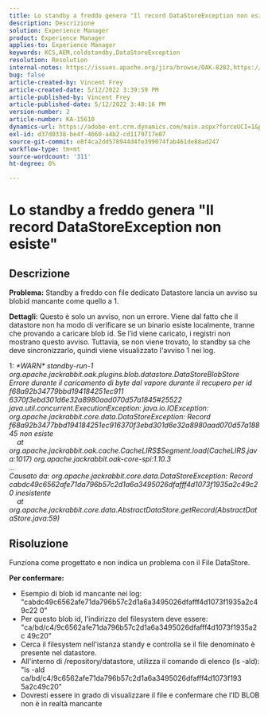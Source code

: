```yaml
---
title: Lo standby a freddo genera "Il record DataStoreException non esiste"
description: Descrizione
solution: Experience Manager
product: Experience Manager
applies-to: Experience Manager
keywords: KCS,AEM,coldstandby,DataStoreException
resolution: Resolution
internal-notes: https://issues.apache.org/jira/browse/OAK-8202,https://jira.corp.adobe.com/browse/GRANITE-11668
bug: false
article-created-by: Vincent Frey
article-created-date: 5/12/2022 3:39:59 PM
article-published-by: Vincent Frey
article-published-date: 5/12/2022 3:40:16 PM
version-number: 2
article-number: KA-15610
dynamics-url: https://adobe-ent.crm.dynamics.com/main.aspx?forceUCI=1&pagetype=entityrecord&etn=knowledgearticle&id=8e6000c7-09d2-ec11-a7b5-0022480a8683
exl-id: d37d0338-be4f-4660-a4b2-cd1179717e07
source-git-commit: e8f4ca2dd578944d4fe399074fab461de88ad247
workflow-type: tm+mt
source-wordcount: '311'
ht-degree: 0%

---
```


# Lo standby a freddo genera &quot;Il record DataStoreException non esiste&quot;

## Descrizione


<b>Problema:</b>
Standby a freddo con file dedicato Datastore lancia un avviso su blobid mancante come quello a 1.

<b>Dettagli:</b>
Questo è solo un avviso, non un errore. Viene dal fatto che il datastore non ha modo di verificare se un binario esiste localmente, tranne che provando a caricare blob id.
Se l’id viene caricato, i registri non mostrano questo avviso. Tuttavia, se non viene trovato, lo standby sa che deve sincronizzarlo, quindi viene visualizzato l&#39;avviso 1 nei log.


1: *\*WARN\* standby-run-1 org.apache.jackrabbit.oak.plugins.blob.datastore.DataStoreBlobStore Errore durante il caricamento di byte dal vapore durante il recupero per id f68a92b34779bbd194184251ec911 6370f3ebd301d6e32a8980aad070d57a1845#25522
<br>java.util.concurrent.ExecutionException: java.io.IOException: org.apache.jackrabbit.core.data.DataStoreException: Record f68a92b3477bbd194184251ec916370f3ebd301d6e32a8980aad070d57a188 45 non esiste
<br>    at org.apache.jackrabbit.oak.cache.CacheLIRS$Segment.load(CacheLIRS.java:1017) org.apache.jackrabbit.oak-core-spi:1.10.3
<br>...
<br>Causato da: org.apache.jackrabbit.core.data.DataStoreException: Record cabdc49c6562afe71da796b57c2d1a6a3495026dfafff4d1073f1935a2c49c20 inesistente
<br>    at org.apache.jackrabbit.core.data.AbstractDataStore.getRecord(AbstractDataStore.java:59)*


## Risoluzione


Funziona come progettato e non indica un problema con il File DataStore.

<b>Per confermare:</b>

- Esempio di blob id mancante nei log: &quot;cabdc49c6562afe71da796b57c2d1a6a3495026dfafff4d1073f1935a2c49c22 0&quot;
- Per questo blob id, l&#39;indirizzo del filesystem deve essere: &quot;ca/bd/c4/9c6562afe71da796b57c2d1a6a3495026dfafff4d1073f1935a2c 49c20&quot;
- Cerca il filesystem nell&#39;istanza standy e controlla se il file denominato è presente nel datastore.
- All&#39;interno di /repository/datastore, utilizza il comando di elenco (ls -ald): &quot;ls -ald ca/bd/c4/9c6562afe71da796b57c2d1a6a3495026dfafff4d1073f193 5a2c49c20&quot;
- Dovresti essere in grado di visualizzare il file e confermare che l’ID BLOB non è in realtà mancante
